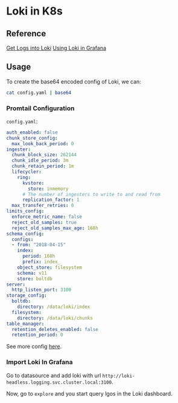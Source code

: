 # Loki in K8s
## Reference
[Get Logs into Loki](https://grafana.com/docs/loki/latest/getting-started/get-logs-into-loki/)
[Using Loki in Grafana](https://grafana.com/docs/grafana/latest/datasources/loki/)
## Usage
To create the base64 encoded config of Loki, we can:
```bash
cat config.yaml | base64
```
### Promtail Configuration
`config.yaml`:
```yaml
auth_enabled: false
chunk_store_config:
  max_look_back_period: 0
ingester:
  chunk_block_size: 262144
  chunk_idle_period: 3m
  chunk_retain_period: 1m
  lifecycler:
    ring:
      kvstore:
        store: inmemory
      # The number of ingesters to write to and read from
      replication_factor: 1
  max_transfer_retries: 0
limits_config:
  enforce_metric_name: false
  reject_old_samples: true
  reject_old_samples_max_age: 168h
schema_config:
  configs:
  - from: "2018-04-15"
    index:
      period: 168h
      prefix: index_
    object_store: filesystem
    schema: v11
    store: boltdb
server:
  http_listen_port: 3100
storage_config:
  boltdb:
    directory: /data/loki/index
  filesystem:
    directory: /data/loki/chunks
table_manager:
  retention_deletes_enabled: false
  retention_period: 0
```

See more config [here](https://grafana.com/docs/loki/latest/configuration/#schema_config).
### Import Loki In Grafana
Go to datasource and add loki with url `http://loki-headless.logging.svc.cluster.local:3100`.

Now, go to `explore` and you start query lgos in the Loki dashboard.